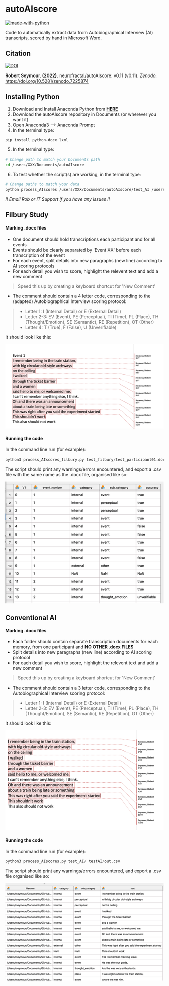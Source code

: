 # autoAIscore
[![made-with-python](https://img.shields.io/badge/Made%20with-Python-1f425f.svg)](https://www.python.org/)

Code to automatically extract data from Autobiographical Interview (AI) transcripts, scored by hand in Microsoft Word.


## Citation

[![DOI](https://zenodo.org/badge/429506915.svg)](https://zenodo.org/badge/latestdoi/429506915) 

**Robert Seymour. (2022).** neurofractal/autoAIscore: v0.11 (v0.11). *Zenodo.* https://doi.org/10.5281/zenodo.7225874

## Installing Python

1. Download and Install Anaconda Python from **[HERE](https://www.anaconda.com/products/individual)**
2. Download the autoAIscore repository in Documents (or wherever you want it)
3. Open Anaconda3 --> Anaconda Prompt
4. In the terminal type:

```bash
pip install python-docx lxml 
```
5. In the terminal type:

```bash
# Change path to match your Documents path
cd /users/XXX/Documents/autoAIscore
```

6. To test whether the script(s) are working, in the terminal type:

```bash
# Change paths to match your data
python process_AIscores /users/XXX/Documents/autoAIscore/test_AI /users/XXX/Documents/autoAIscore/test_AI/out.csv
```

*!! Email Rob or IT Support if you have any issues !!*

## Filbury Study

#### Marking .docx files

- One document should hold transcriptions each participant and for all events
- Events should be clearly separated by 'Event XX' before each transcription of the event
- For each event, split details into new paragraphs (new line) according to AI scoring protocols
- For each detail you wish to score, highlight the relevent text and add a new comment
> Speed this up by creating a keyboard shortcut for 'New Comment'

- The comment should contain a 4 letter code, corresponding to the (adapted) Autobiographical Interview scoring protocol:

>- Letter 1: I (Internal Detail) or E (External Detail)
>- Letter 2-3: EV (Event), PE (Perceptual), TI (Time), PL (Place), TH (Thought/Emotion), SE (Semantic), RE (Repetition), OT (Other)
>- Letter 4: T (True), F (False), U (Unverifiable)

It should look like this:

![](./media/example_filbury1.png)

#### Running the code

In the command line run (for example):

```python
python3 process_AIscores_filbury.py test_filbury/test_participant01.docx
```

The script should print any warnings/errors encountered, and export a .csv file with the same name as the .docx file, organised like so:

![](./media/example_filbury2.png)


## Conventional AI

#### Marking .docx files

- Each folder should contain separate transcription documents for each memory, from one participant and **NO OTHER .docx FILES**
- Split details into new paragraphs (new line) according to AI scoring protocol
- For each detail you wish to score, highlight the relevent text and add a new comment
> Speed this up by creating a keyboard shortcut for 'New Comment'

- The comment should contain a 3 letter code, corresponding to the Autobiographical Interview scoring protocol:

>- Letter 1: I (Internal Detail) or E (External Detail)
>- Letter 2-3: EV (Event), PE (Perceptual), TI (Time), PL (Place), TH (Thought/Emotion), SE (Semantic), RE (Repetition), OT (Other)

It should look like this:

![](./media/example_AI1.png)

#### Running the code

In the command line run (for example):

```python
python3 process_AIscores.py test_AI/ testAI/out.csv
```

The script should print any warnings/errors encountered, and export a .csv file organised like so:

![](./media/example_AI2.png)





